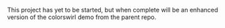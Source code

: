 This project has yet to be started, but when complete will be an enhanced version of the colorswirl demo from the parent repo.
